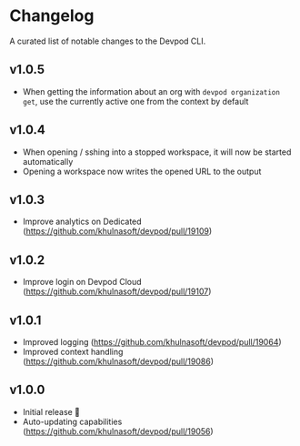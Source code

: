 # Changelog

A curated list of notable changes to the Devpod CLI.

## v1.0.5

-  When getting the information about an org with `devpod organization get`, use the currently active one from the context by default

## v1.0.4

-  When opening / sshing into a stopped workspace, it will now be started automatically
-  Opening a workspace now writes the opened URL to the output

## v1.0.3

-   Improve analytics on Dedicated (https://github.com/khulnasoft/devpod/pull/19109)

## v1.0.2

-   Improve login on Devpod Cloud (https://github.com/khulnasoft/devpod/pull/19107)

## v1.0.1

-   Improved logging (https://github.com/khulnasoft/devpod/pull/19064)
-   Improved context handling (https://github.com/khulnasoft/devpod/pull/19086)

## v1.0.0

-   Initial release 🎉
-   Auto-updating capabilities (https://github.com/khulnasoft/devpod/pull/19056)
